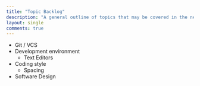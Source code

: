 ```yaml
---
title: "Topic Backlog"
description: "A general outline of topics that may be covered in the near future."
layout: single
comments: true
---
```


- Git / VCS
- Development environment
    - Text Editors
- Coding style
    - Spacing
- Software Design